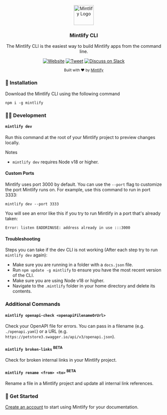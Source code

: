 <div align="center">
  <a href="https://mintlify.com">
    <img
      src="https://res.cloudinary.com/mintlify/image/upload/v1665385627/logo-rounded_zuk7q1.svg"
      alt="Mintlify Logo"
      height="64"
    />
  </a>
  <br />
  <p>
    <h3>
      <b>
        Mintlify CLI
      </b>
    </h3>
  </p>
  <p>
    The Mintlify CLI is the easiest way to build Mintlify apps from the command line.
  </p>
  <p>

[![Website](https://img.shields.io/website?url=https%3A%2F%2Fmintlify.com&logo=mintlify)](https://mintlify.com) [![Tweet](https://img.shields.io/twitter/url?url=https%3A%2F%2Fmintlify.com%2F)](https://twitter.com/intent/tweet?url=&text=Check%20out%20%40mintlify)
[![Discuss on Slack](https://img.shields.io/badge/chat-on%20Slack-blueviolet)](https://mintlify.com/community)

  </p>
  <p>
    <sub>
      Built with ❤︎ by
      <a href="https://mintlify.com">
        Mintlify
      </a>
    </sub>
  </p>
</div>

### 🚀 Installation

Download the Mintlify CLI using the following command

```
npm i -g mintlify
```

### 👩‍💻 Development

#### `mintlify dev`

Run this command at the root of your Mintlify project to preview changes locally.

Notes

- `mintlify dev` requires Node v18 or higher.

#### Custom Ports

Mintlify uses port 3000 by default. You can use the `--port` flag to customize the port Mintlify runs on. For example, use this command to run in port 3333:

```
mintlify dev --port 3333
```

You will see an error like this if you try to run Mintlify in a port that's already taken:

```
Error: listen EADDRINUSE: address already in use :::3000
```

#### Troubleshooting

Steps you can take if the dev CLI is not working (After each step try to run `mintlify dev` again):

- Make sure you are running in a folder with a `docs.json` file.
- Run `npm update -g mintlify` to ensure you have the most recent version of the CLI.
- Make sure you are using Node v18 or higher.
- Navigate to the `.mintlify` folder in your home directory and delete its contents.

### Additional Commands

#### `mintlify openapi-check <openapiFilenameOrUrl>`

Check your OpenAPI file for errors. You can pass in a filename (e.g. `./openapi.yaml`) or a URL (e.g. `https://petstore3.swagger.io/api/v3/openapi.json`).

#### `mintlify broken-links` <sup>BETA</sup>

Check for broken internal links in your Mintlify project.

#### `mintlify rename <from> <to>` <sup>BETA</sup>

Rename a file in a Mintlify project and update all internal link references.

### 🏃 Get Started

[Create an account](https://mintlify.com/start) to start using Mintlify for your documentation.
